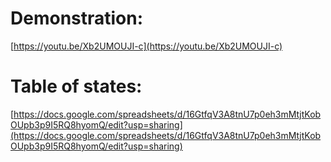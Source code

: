 # Demonstration: 

[https://youtu.be/Xb2UMOUJI-c](https://youtu.be/Xb2UMOUJI-c)

# Table of states:

[https://docs.google.com/spreadsheets/d/16GtfqV3A8tnU7p0eh3mMtjtKobOUpb3p9I5RQ8hyomQ/edit?usp=sharing](https://docs.google.com/spreadsheets/d/16GtfqV3A8tnU7p0eh3mMtjtKobOUpb3p9I5RQ8hyomQ/edit?usp=sharing)
